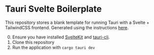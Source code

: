 # Tauri Svelte Boilerplate

This repository stores a blank template for running Tauri with a Svelte + TailwindCSS frontend.
Generated using the instructions [here](https://tauri.app/v1/guides/getting-started/setup/sveltekit/).

0. Ensure you have installed [SvelteKit](https://kit.svelte.dev/) and [tauri-cli](https://tauri.app/v1/guides/getting-started/setup/).
1. Clone this repository
2. Run the application with ```cargo tauri dev```
